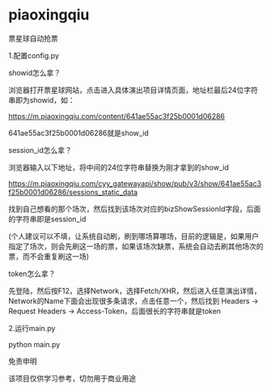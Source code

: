 # piaoxingqiu

票星球自动抢票


1.配置config.py

  showid怎么拿？
  
  浏览器打开票星球网站，点击进入具体演出项目详情页面，地址栏最后24位字符串即为showid，如：
  
  https://m.piaoxingqiu.com/content/641ae55ac3f25b0001d06286
  
  641ae55ac3f25b0001d06286就是show_id
  
  
  session_id怎么拿？
  
  浏览器输入以下地址，将中间的24位字符串替换为刚才拿到的show_id
  
  https://m.piaoxingqiu.com/cyy_gatewayapi/show/pub/v3/show/641ae55ac3f25b0001d06286/sessions_static_data
  
  找到自己想看的那个场次，然后找到该场次对应的bizShowSessionId字段，后面的字符串即是session_id
  
  (个人建议可以不填，让系统自动刷，刷到哪场算哪场，目前的逻辑是，如果用户指定了场次，则会先刷这一场的票，如果该场次缺票，系统会自动去刷其他场次的票，而不会重复刷这一场)
  
  
  token怎么拿？
  
  先登陆，然后按F12，选择Network，选择Fetch/XHR，然后进入任意演出详情，Network的Name下面会出现很多条请求，点击任意一个，然后找到 Headers -> Request Headers -> Access-Token，后面很长的字符串就是token
  
  

2.运行main.py

  python main.py
  
  
免责申明

该项目仅供学习参考，切勿用于商业用途
